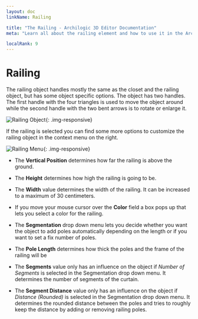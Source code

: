 ```yaml
---
layout: doc
linkName: Railing

title: "The Railing - Archilogic 3D Editor Documentation"
meta: "Learn all about the railing element and how to use it in the Archilogic 3D Editor. Check out our documentation."

localRank: 9
---
```


# Railing

The railing object handles mostly the same as the closet and the railing object, but has some object specific options. The object has two handles. The first handle with the four triangles is used to move the object around while the second handle with the two bent arrows is to rotate or enlarge it.

![Railing Object]({{site.baseurl}}/assets/images/Architecture-Railing-Object.jpg){: .img-responsive}

If the railing is selected you can find some more options to customize the railing object in the context menu on the right.

![Railing Menu]({{site.baseurl}}/assets/images/Architecture-Railing-Menu.jpg){: .img-responsive}

* The **Vertical Position** determines how far the railing is above the ground.

* The **Height** determines how high the railing is going to be.

* The **Width** value determines the width of the railing. It can be increased to a maximum of 30 centimeters.

* If you move your mouse cursor over the **Color** field a box pops up that lets you select a color for the railing.

* The **Segmentation** drop down menu lets you decide whether you want the object to add poles automatically depending on the length or if you want to set a fix number of poles.

* The **Pole Length** determines how thick the poles and the frame of the railing will be

* The **Segments** value only has an influence on the object if *Number of Segments* is selected in the Segmentation drop down menu. It determines the number of segments of the curtain.

* The **Segment Distance** value only has an influence on the object if *Distance (Rounded)* is selected in the Segmentation drop down menu. It determines the rounded distance between the poles and tries to roughly keep the distance by adding or removing railing poles.
